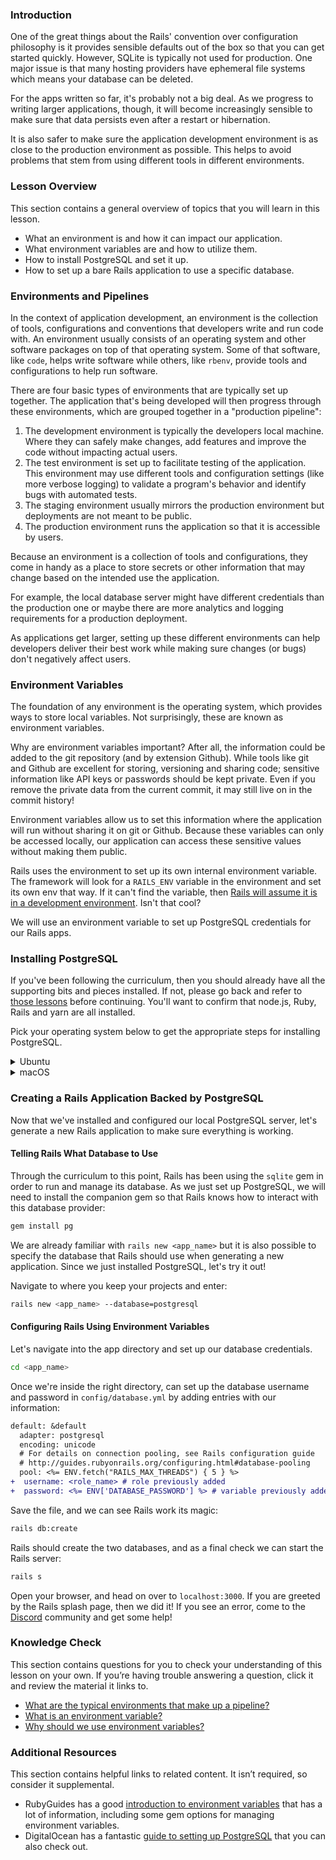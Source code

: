 ### Introduction

One of the great things about the Rails' convention over configuration philosophy is it provides sensible defaults out of the box so that you can get started quickly. However, SQLite is typically not used for production. One major issue is that many hosting providers have ephemeral file systems which means your database can be deleted.

For the apps written so far, it's probably not a big deal. As we progress to writing larger applications, though, it will become increasingly sensible to make sure that data persists even after a restart or hibernation.

It is also safer to make sure the application development environment is as close to the production environment as possible. This helps to avoid problems that stem from using different tools in different environments.

### Lesson Overview

This section contains a general overview of topics that you will learn in this lesson.

-  What an environment is and how it can impact our application.
-  What environment variables are and how to utilize them.
-  How to install PostgreSQL and set it up.
-  How to set up a bare Rails application to use a specific database.

### Environments and Pipelines

In the context of application development, an environment is the collection of tools, configurations and conventions that developers write and run code with. An environment usually consists of an operating system and other software packages on top of that operating system. Some of that software, like `code`, helps write software while others, like `rbenv`, provide tools and configurations to help run software.

There are four basic types of environments that are typically set up together. The application that's being developed will then progress through these environments, which are grouped together in a "production pipeline":

<span id="pipeline"></span>

1.  The development environment is typically the developers local machine. Where they can safely make changes, add features and improve the code without impacting actual users.
1.  The test environment is set up to facilitate testing of the application. This environment may use different tools and configuration settings (like more verbose logging) to validate a program's behavior and identify bugs with automated tests.
1.  The staging environment usually mirrors the production environment but deployments are not meant to be public.
1.  The production environment runs the application so that it is accessible by users.

Because an environment is a collection of tools and configurations, they come in handy as a place to store secrets or other information that may change based on the intended use the application.

For example, the local database server might have different credentials than the production one or maybe there are more analytics and logging requirements for a production deployment.

As applications get larger, setting up these different environments can help developers deliver their best work while making sure changes (or bugs) don't negatively affect users.

### Environment Variables
<span id="env_var">The foundation of any environment is the operating system, which provides ways to store local variables. Not surprisingly, these are known as environment variables.</span>

Why are environment variables important? After all, the information could be added to the git repository (and by extension Github). While tools like git and Github are excellent for storing, versioning and sharing code; sensitive information like API keys or passwords should be kept private. Even if you remove the private data from the current commit, it may still live on in the commit history!

<span id="privacy">Environment variables allow us to set this information where the application will run without sharing it on git or Github. Because these variables can only be accessed locally, our application can access these sensitive values without making them public.</span>

Rails uses the environment to set up its own internal environment variable. The framework will look for a `RAILS_ENV` variable in the environment and set its own env that way. If it can't find the variable, then [Rails will assume it is in a development environment](https://github.com/rails/rails/blob/main/railties/lib/rails.rb#L67). Isn't that cool?

We will use an environment variable to set up PostgreSQL credentials for our Rails apps.

### Installing PostgreSQL

If you've been following the curriculum, then you should already have all the supporting bits and pieces installed. If not, please go back and refer to [those lessons](https://www.theodinproject.com/lessons/installation_lessons) before continuing. You'll want to confirm that node.js, Ruby, Rails and yarn are all installed.

Pick your operating system below to get the appropriate steps for installing PostgreSQL.

<details markdown="block">
<summary class="dropDown-header">Ubuntu
</summary>

### Step 1: Make sure the system is up to date
Before installing PostgreSQL, it's a good idea to make sure the operating system is up to date. To update our system, run this command:

~~~~bash
sudo apt update && sudo apt upgrade
~~~~

### Step 2: Install the PostgreSQL packages
After our system is up to date, we will install the packages for PostgreSQL.

~~~bash
sudo apt install postgresql postgresql-contrib libpq-dev
~~~

After installation is complete, let's start the server using this command:

~~~bash
sudo systemctl start postgresql.service
~~~

If you are unsure about whether `postgresql` is active, it's possible to check with this command:

~~~bash
service postgresql status
~~~

Got an error, or don't see an active service? Come visit the [Discord](https://discord.gg/V75WSQG) for some help!

If `postgresql` is active, you can press `Q` to quit the status screen and move on to the next step.

### Step 3: Setting up PostgreSQL
PostgreSQL is now running, but we have to configure it in order to be able to use it with our local Rails applications.

#### 3.1 PostgreSQL Roles
PostgreSQL authenticates via roles. A role is like a user, which is how we interact with the service. The default PostgreSQL installation has set up a `postgres` role that we can use. This is great, but that would mean having to switch to that role every time we wanted to do something with the database server.

Instead, we will set up our own role to avoid switching to the `postgres` role all the time.


#### 3.2 Creating a New Role
We will be creating a new role with the same name as our Linux username.  If you're not sure of your Linux username, you can run the command `whoami` in your terminal to get it. Once you have that information ready, let's create a role in PostgreSQL. The command to do so is:

~~~bash
sudo -i -u postgres createuser --interactive
~~~

Remember that we want the role name to be the same as our Linux user name and be sure to make that new role a superuser. Setting up a role like this means we can leverage "peer authentication" making using the local database very easy.

#### 3.3 Creating the Role Database
One other important step in setting up PostgreSQL is that each role must have its own database of the same name. Without it, the role we just created will not be able to log in or interact with PostgreSQL.

You can try to run `psql` now, but you will get an error that the database does not exist. Not to worry, let's create one to resolve fix this:

~~~bash
sudo -i -u postgres createdb <linux_username>
~~~

Now our role is fully set up: we've got `<role_name>` and that role has a database.

#### 3.4 Securing Our New Role
One important thing that we have to do is to set up a password for our new role so that the data is protected. Now that our role is set up, we can actually use it to administer PostgreSQL. All you have to do is enter this command to get into the PostgreSQL prompt:

~~~bash
psql
~~~

You should see the PostgreSQL prompt come up with the new role we just created, like so:

~~~
<role_name>=#
~~~

If you don't see a similar prompt, then reach out on [Discord](https://discord.gg/V75WSQG) for some help. If you **do** see a similar prompt, then we can create a password for the role like so:

~~~
\password <role_name>
~~~

You'll be prompted to enter a password and to verify it. Once you are done, the prompt will return to normal. Now, we will configure the permissions for our new role:

~~~
grant all privileges on database <role_database_name> to <role_name>;
~~~

Remember that you should change the `<role_database_name>` and `<role_name>` (they should both the same)! If you see `GRANT` in response to the command, then you can type `\q` to exit the prompt.

#### 3.5 Saving Access Information in the Environment
After finishing our configuration, the last step is save it into the environment to access later.

In order to save our password to the environment, we can run this command:

~~~bash
echo 'export DATABASE_PASSWORD="<role_password>"' >> ~/.bashrc
~~~

Note here the name we've chosen for our environment variable: `DATABASE_PASSWORD`. Also, remember to update `<role_password>` in the command to what was set above!

Now, this variable lives in our environment for us to use. As the variable is new, we'll want to reload the environment so that we can access it. To reload the environment, you can close and re-open your terminal.

Once that's done, we can move to testing it out!

</details>

<details markdown="block">
<summary class="dropDown-header">macOS
</summary>

### Step 1: Make sure the system is up to date
Before running commands with homebrew, you'll want to make sure things are up to date. Run the following commands one by one:

~~~~bash
brew update
brew upgrade
~~~~

If your terminal doesn't recognize `brew`, then you'll need to go and install homebrew. You can find it and other installs in the [installation appendix](https://www.theodinproject.com/lessons/installation_lessons).

### Step 2: Install the PostgreSQL packages
Now that we've ensured our packages are up to date, we will use brew to install PostgreSQL.

~~~bash
brew install postgresql@14
~~~

After installation is complete, let's start the server using this command:

~~~bash
brew services start postgresql@14
~~~

If you are unsure about whether `postgresql` is active, it's possible to check with this command:

~~~bash
brew services info postgresql@14
~~~

Got an error, or don't see an active service? Come visit the [Discord](https://discord.gg/V75WSQG) for some help!

If the `postgresql` service is active, move on to the next step.

### Step 3: Setting up PostgreSQL
PostgreSQL is now running, but we have to configure it in order to be able to use it with our local Rails applications.

#### 3.1 PostgreSQL Roles
PostgreSQL authenticates via roles. A role is like a user, and by default, the install on MacOS should have a role set up with your MacOS username. If you're not sure of your username, you can run the command `whoami` in your terminal to get it. To verify that you have a role in PostgreSQL matching your username, enter the following command:

~~~bash
psql postgres
~~~

And you should see a prompt like this

~~~
psql (14.x (Homebrew))
Type "help" for help.

postgres=#
~~~

Input `\du`, hit Return, and check that your MacOS username is the listed role name.

#### 3.2 Creating the Role Database
One other important step in setting up PostgreSQL is that each role must have its own database of the same name. We need this to login as the role matching our username. While still in the PostgreSQL session prompt, type the following command to create the new database. Make sure you include the semicolon.

~~~
CREATE DATABASE <username>;
~~~

Now our role is fully set up: we've got `<role_name>` and that role has a database. Enter the command `\q` to exit the interactive terminal for `postgres`.

#### 3.3 Securing Our New Role
One important thing we have to do is set up a password for our new role to protect the data. Now that we have our role, we can use it to administer PostgreSQL. All you have to do is enter this command to get into the PostgreSQL prompt for the database matching your user:

~~~bash
psql
~~~

You should now see the PostgreSQL prompt come up like this:

~~~
<role_name>=#
~~~

If you don't see a similar prompt, then reach out on [Discord](https://discord.gg/V75WSQG) for some help. If you **do** see a similar prompt, then we can create a password for the role like so:

~~~
\password <role_name>
~~~

You'll be prompted to enter a password and to verify it. Once you are done, the prompt will return to normal. Now, we will configure the permissions for our new role:

~~~
grant all privileges on database <role_database_name> to <role_name>;
~~~

Remember that you should change the `<role_database_name>` and `<role_name>` (they should both the same)! If you see `GRANT` in response to the command, then you can type `\q` to exit the prompt.

#### 3.4 Saving Access Information in the Environment
After finishing our configuration, the last step is save it into the environment to access later.

In order to save our password to the environment, we can run this command:

~~~bash
echo 'export DATABASE_PASSWORD="<role_password>"' >> ~/.zshrc
~~~

Note here the name we've chosen for our environment variable: `DATABASE_PASSWORD`. Also, remember to update `<role_password>` in the command to what was set above!

Now, this variable lives in our environment for us to use. As the variable is new, we'll want to reload the environment so that we can access it. To reload the environment, you can close and re-open your terminal.

Once that's done, we can move to testing it out!

</details>


### Creating a Rails Application Backed by PostgreSQL
Now that we've installed and configured our local PostgreSQL server, let's generate a new Rails application to make sure everything is working.

#### Telling Rails What Database to Use
Through the curriculum to this point, Rails has been using the `sqlite` gem in order to run and manage its database. As we just set up PostgreSQL, we will need to install the companion gem so that Rails knows how to interact with this database provider:

~~~bash
gem install pg
~~~

We are already familiar with `rails new <app_name>` but it is also possible to specify the database that Rails should use when generating a new application. Since we just installed PostgreSQL, let's try it out!

Navigate to where you keep your projects and enter:

~~~bash
rails new <app_name> --database=postgresql
~~~

#### Configuring Rails Using Environment Variables
Let's navigate into the app directory and set up our database credentials.

~~~bash
cd <app_name>
~~~

Once we're inside the right directory, can set up the database username and password in `config/database.yml` by adding entries with our information:

~~~diff
default: &default
  adapter: postgresql
  encoding: unicode
  # For details on connection pooling, see Rails configuration guide
  # http://guides.rubyonrails.org/configuring.html#database-pooling
  pool: <%= ENV.fetch("RAILS_MAX_THREADS") { 5 } %>
+  username: <role_name> # role previously added
+  password: <%= ENV['DATABASE_PASSWORD'] %> # variable previously added
~~~

Save the file, and we can see Rails work its magic:

~~~bash
rails db:create
~~~

Rails should create the two databases, and as a final check we can start the Rails server:

~~~bash
rails s
~~~

Open your browser, and head on over to `localhost:3000`. If you are greeted by the Rails splash page, then we did it! If you see an error, come to the [Discord](https://discord.gg/V75WSQG) community and get some help!

### Knowledge Check

This section contains questions for you to check your understanding of this lesson on your own. If you’re having trouble answering a question, click it and review the material it links to.

-   <a class="knowledge-check-link" href="#pipeline">What are the typical environments that make up a pipeline?</a>
-   <a class="knowledge-check-link" href="#env_var">What is an environment variable?</a>
-   <a class="knowledge-check-link" href="#privacy">Why should we use environment variables?</a>


### Additional Resources

This section contains helpful links to related content. It isn’t required, so consider it supplemental.

-    RubyGuides has a good [introduction to environment variables](https://www.rubyguides.com/2019/01/ruby-environment-variables/) that has a lot of information, including some gem options for managing environment variables.
-    DigitalOcean has a fantastic [guide to setting up PostgreSQL](https://www.digitalocean.com/community/tutorials/how-to-install-and-use-postgresql-on-ubuntu-22-04) that you can also check out.
